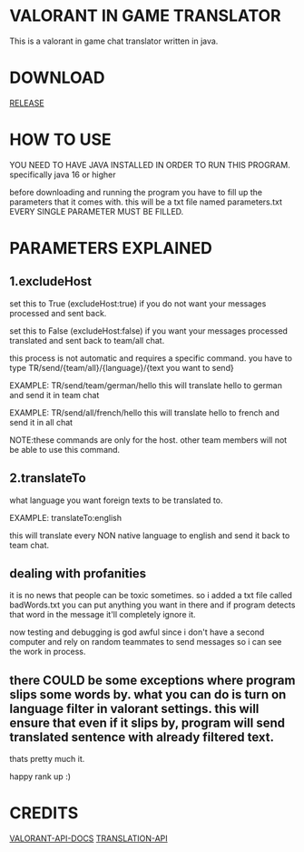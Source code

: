 # VALORANT IN GAME TRANSLATOR
This is a valorant in game chat translator written in java.

# DOWNLOAD

[RELEASE](https://github.com/200MB/VALORANT_IN_GAME_TRANSLATOR/releases/tag/STABLE)

# HOW TO USE

YOU NEED TO HAVE JAVA INSTALLED IN ORDER TO RUN THIS PROGRAM.
specifically java 16 or higher

before downloading and running the program you have to fill up the parameters that it comes with.
this will be a txt file named parameters.txt
EVERY SINGLE PARAMETER MUST BE FILLED.


# PARAMETERS EXPLAINED

## 1.excludeHost

set this to True (excludeHost:true) if you do not want your messages processed and sent back.

set this to False (excludeHost:false) if you want your messages processed translated and sent back to team/all chat.

this process is not automatic and requires a specific command. you have to type TR/send/{team/all}/{language}/{text you want to send}

EXAMPLE: TR/send/team/german/hello 
this will translate hello to german and send it in team chat

EXAMPLE: TR/send/all/french/hello 
this will translate hello to french and send it in all chat

NOTE:these commands are only for the host. other team members will not be able to use this command.

## 2.translateTo

what language you want foreign texts to be translated to.

EXAMPLE: translateTo:english

this will translate every NON native language to english and send it back to team chat.



## dealing with profanities

it is no news that people can be toxic sometimes. so i added a txt file called badWords.txt
you can put anything you want in there and if program detects that word in the message it'll completely ignore it.

now testing and debugging is god awful since i don't have a second computer and rely on random teammates to send messages so i can see the work in process.

there COULD be some exceptions where program slips some words by. what you can do is turn on language filter in valorant settings.
this will ensure that even if it slips by, program will send translated sentence with already filtered text.
------------------------------------------------------------------

thats pretty much it.

happy rank up :)


# CREDITS
[VALORANT-API-DOCS](https://github.com/techchrism/valorant-api-docs/tree/trunk/docs)
[TRANSLATION-API](https://github.com/nidhaloff/deep-translator)
